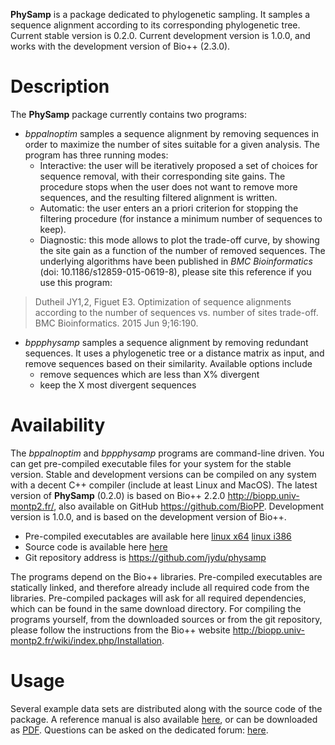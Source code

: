 **PhySamp** is a package dedicated to phylogenetic sampling. It samples a sequence alignment according to its corresponding phylogenetic tree. Current stable version is 0.2.0. Current development version is 1.0.0, and works with the development version of Bio++ (2.3.0).

# Description

The **PhySamp** package currently contains two programs:
* *bppalnoptim* samples a sequence alignment by removing sequences in order to maximize the number of sites suitable for a given analysis. The program has three running modes:
  * Interactive: the user will be iteratively proposed a set of choices for sequence removal, with their corresponding site gains. The procedure stops when the user does not want to remove more sequences, and the resulting filtered alignment is written.
  * Automatic: the user enters an a priori criterion for stopping the filtering procedure (for instance a minimum number of sequences to keep).
  * Diagnostic: this mode allows to plot the trade-off curve, by showing the site gain as a function of the number of removed sequences.
  The underlying algorithms have been published in *BMC Bioinformatics* (doi: 10.1186/s12859-015-0619-8), please site this reference if you use this program:
> Dutheil JY1,2, Figuet E3.
> Optimization of sequence alignments according to the number of sequences vs. number of sites trade-off.
> BMC Bioinformatics. 2015 Jun 9;16:190.

* *bppphysamp* samples a sequence alignment by removing redundant sequences. It uses a phylogenetic tree or a distance matrix as input, and remove sequences based on their similarity. Available options include
  * remove sequences which are less than X% divergent
  * keep the X most divergent sequences


# Availability

The *bppalnoptim* and *bppphysamp* programs are command-line driven. You can get pre-compiled executable files for your system for the stable version. Stable and development versions can be compiled on any system with a decent C++ compiler (include at least Linux and MacOS).
The latest version of **PhySamp** (0.2.0) is based on Bio++ 2.2.0 http://biopp.univ-montp2.fr/, also available on GitHub https://github.com/BioPP. Development version is 1.0.0, and is based on the development version of Bio++.

 * Pre-compiled executables are available here [linux x64](http://biopp.univ-montp2.fr/repos/exe/lin64/physamp) [linux i386](http://biopp.univ-montp2.fr/repos/exe/lin32/physamp)
 * Source code is available here [here](http://biopp.univ-montp2.fr/repos/sources/physamp/)
 * Git repository address is https://github.com/jydu/physamp

The programs depend on the Bio++ libraries. Pre-compiled executables are statically linked, and therefore already include all required code from the libraries. Pre-compiled packages will ask for all required dependencies, which can be found in the same download directory. For compiling the programs yourself, from the downloaded sources or from the git repository, please follow the instructions from the Bio++ website http://biopp.univ-montp2.fr/wiki/index.php/Installation.

# Usage

Several example data sets are distributed along with the source code of the package. A reference manual is also available [here](http://biopp.univ-montp2.fr/manual/html/physamp/), or can be downloaded as [PDF](http://biopp.univ-montp2.fr/manual/pdf/physamp). Questions can be asked on the dedicated forum: [here](https://groups.google.com/forum/?hl=en#!forum/physamp).

